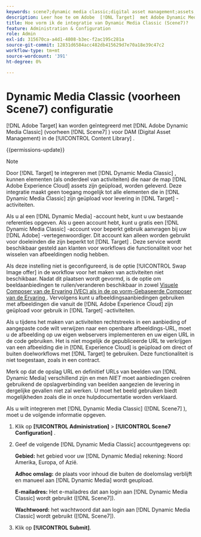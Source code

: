 ```yaml
---
keywords: scene7;dynamic media classic;digital asset management;assets;dam;content library;swap image
description: Leer hoe te om Adobe  [!DNL Target]  met Adobe Dynamic Media Classic (vroeger Scene7) te integreren om het Digitale Beheer van Activa (DAM) in de Bibliotheek van de Inhoud te verstrekken.
title: Hoe vorm ik de integratie van Dynamic Media Classic (Scene7)?
feature: Administration & Configuration
role: Admin
exl-id: 315670ca-a4d1-4808-b3ec-f2ac195c281a
source-git-commit: 12831d6584acc482db415629d7e70a18e39c47c2
workflow-type: tm+mt
source-wordcount: '391'
ht-degree: 0%

---
```


# Dynamic Media Classic (voorheen Scene7) configuratie

[!DNL Adobe Target] kan worden geïntegreerd met [!DNL Adobe Dynamic Media Classic] (voorheen [!DNL Scene7] ) voor DAM (Digital Asset Management) in de [!UICONTROL Content Library] .

{{permissions-update}}

>[!NOTE]
>
>Door [!DNL Target] te integreren met [!DNL Dynamic Media Classic] , kunnen elementen (als onderdeel van activiteiten) die naar de map [!DNL Adobe Experience Cloud] assets zijn geüpload, worden geleverd. Deze integratie maakt geen toegang mogelijk tot alle elementen die in [!DNL Dynamic Media Classic] zijn geüpload voor levering in [!DNL Target] -activiteiten.

Als u al een [!DNL Dynamic Media] -account hebt, kunt u uw bestaande referenties opgeven. Als u geen account hebt, kunt u gratis een [!DNL Dynamic Media Classic] -account voor beperkt gebruik aanvragen bij uw [!DNL Adobe] -vertegenwoordiger. Dit account kan alleen worden gebruikt voor doeleinden die zijn beperkt tot [!DNL Target] . Deze service wordt beschikbaar gesteld aan klanten voor workflows die functionaliteit voor het wisselen van afbeeldingen nodig hebben.

<!-- 
>[!NOTE]
>
>A restricted-use, free [!DNL Dynamic Media Classic] account for [!DNL Adobe Target] is no longer supported for new customers or new users. Existing sign-in credentials work as usual. 
-->

Als deze instelling niet is geconfigureerd, is de optie [!UICONTROL Swap Image offer] in de workflow voor het maken van activiteiten niet beschikbaar. Nadat dit plaatsen wordt gevormd, is de optie om beeldaanbiedingen te ruilen/veranderen beschikbaar in zowel [ Visuele Composer van de Ervaring (VEC) als in de op vorm-Gebaseerde Composer van de Ervaring ](/help/main/c-experiences/experiences.md#concept_A2E10F6AFB3D4AEAB6951EE14688848D). Vervolgens kunt u afbeeldingsaanbiedingen gebruiken met afbeeldingen die vanuit de [!DNL Adobe Experience Cloud] zijn geüpload voor gebruik in [!DNL Target] -activiteiten.

Als u tijdens het maken van activiteiten rechtstreeks in een aanbieding of aangepaste code wilt verwijzen naar een openbare afbeeldings-URL, moet u de afbeelding op uw eigen webservers implementeren en uw eigen URL in de code gebruiken. Het is niet mogelijk de gepubliceerde URL te verkrijgen van een afbeelding die in [!DNL Experience Cloud] is geüpload om direct of buiten doelworkflows met [!DNL Target] te gebruiken. Deze functionaliteit is niet toegestaan, zoals in een contract.

Merk op dat de opslag URL en definitief URLs van beelden van [!DNL Dynamic Media] verschillend zijn en men *NIET* moet aanbiedingen creëren gebruikend de opslagverbinding van beelden aangezien de levering in dergelijke gevallen niet zal werken. U moet het beeld gebruiken biedt mogelijkheden zoals die in onze hulpdocumentatie worden verklaard.

Als u wilt integreren met [!DNL Dynamic Media Classic] ([!DNL Scene7] ), moet u de volgende informatie opgeven.

1. Klik op **[!UICONTROL Administration]** > **[!UICONTROL Scene7 Configuration]** .

1. Geef de volgende [!DNL Dynamic Media Classic] accountgegevens op:

   **Gebied:** het gebied voor uw [!DNL Dynamic Media] rekening: Noord Amerika, Europa, of Azië.

   **Adhoc omslag:** de plaats voor inhoud die buiten de doelomslag verblijft en manueel aan [!DNL Dynamic Media] wordt geupload.

   **E-mailadres:** Het e-mailadres dat aan login aan [!DNL Dynamic Media Classic] wordt gebruikt ([!DNL Scene7]).

   **Wachtwoord:** het wachtwoord dat aan login aan [!DNL Dynamic Media Classic] wordt gebruikt ([!DNL Scene7]).

1. Klik op **[!UICONTROL Submit]**.
